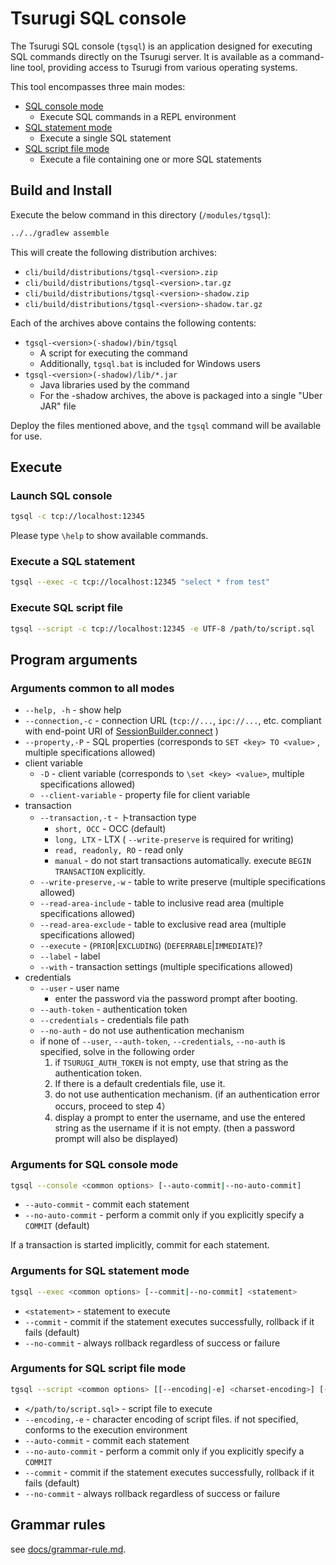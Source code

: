 # Tsurugi SQL console

The Tsurugi SQL console (`tgsql`) is an application designed for executing SQL commands directly on the Tsurugi server. It is available as a command-line tool, providing access to Tsurugi from various operating systems.

This tool encompasses three main modes:

* [SQL console mode](#launch-sql-console)
  * Execute SQL commands in a REPL environment
* [SQL statement mode](#execute-a-sql-statement)
  * Execute a single SQL statement
* [SQL script file mode](#execute-sql-script-file)
  * Execute a file containing one or more SQL statements

## Build and Install

Execute the below command in this directory (`/modules/tgsql`):

```sh
../../gradlew assemble
```

This will create the following distribution archives:

* `cli/build/distributions/tgsql-<version>.zip`
* `cli/build/distributions/tgsql-<version>.tar.gz`
* `cli/build/distributions/tgsql-<version>-shadow.zip`
* `cli/build/distributions/tgsql-<version>-shadow.tar.gz`

Each of the archives above contains the following contents:

* `tgsql-<version>(-shadow)/bin/tgsql`
  * A script for executing the command
  * Additionally, `tgsql.bat` is included for Windows users
* `tgsql-<version>(-shadow)/lib/*.jar`
  * Java libraries used by the command
  * For the -shadow archives, the above is packaged into a single "Uber JAR" file

Deploy the files mentioned above, and the `tgsql` command will be available for use.

## Execute

### Launch SQL console

```sh
tgsql -c tcp://localhost:12345
```

Please type `\help` to show available commands.

### Execute a SQL statement

```sh
tgsql --exec -c tcp://localhost:12345 "select * from test"
```

### Execute SQL script file

```sh
tgsql --script -c tcp://localhost:12345 -e UTF-8 /path/to/script.sql
```

## Program arguments

### Arguments common to all modes

* `--help, -h` - show help
* `--connection,-c` - connection URL (`tcp://...`, `ipc://...`, etc. compliant with end-point URI of [SessionBuilder.connect](https://github.com/project-tsurugi/tsubakuro/blob/98fa342082af04cf927b875b9d898dd7961f575e/modules/session/src/main/java/com/nautilus_technologies/tsubakuro/low/common/SessionBuilder.java#L35-L45) )
* `--property,-P` - SQL properties (corresponds to `SET <key> TO <value>` , multiple specifications allowed)
* client variable
  * `-D` - client variable (corresponds to `\set <key> <value>`, multiple specifications allowed)
  * `--client-variable` - property file for client variable
* transaction
  * `--transaction,-t` - トtransaction type
    * `short, OCC` - OCC (default)
    * `long, LTX` - LTX ( `--write-preserve` is required for writing)
    * `read, readonly, RO` - read only
    * `manual` - do not start transactions automatically. execute `BEGIN TRANSACTION` explicitly.
  * `--write-preserve,-w` - table to write preserve (multiple specifications allowed)
  * `--read-area-include` - table to inclusive read area (multiple specifications allowed)
  * `--read-area-exclude` - table to exclusive read area (multiple specifications allowed)
  * `--execute` - (`PRIOR`|`EXCLUDING`) (`DEFERRABLE`|`IMMEDIATE`)?
  * `--label` - label
  * `--with` - transaction settings (multiple specifications allowed)
* credentials
  * `--user` - user name
    * enter the password via the password prompt after booting.
  * `--auth-token` - authentication token
  * `--credentials` - credentials file path
  * `--no-auth` - do not use authentication mechanism
  * if none of `--user`, `--auth-token`, `--credentials`, `--no-auth`  is specified, solve in the following order
    1. if `TSURUGI_AUTH_TOKEN` is not empty, use that string as the authentication token.
    2. If there is a default credentials file, use it.
    3. do not use authentication mechanism. (if an authentication error occurs, proceed to step 4）
    4. display a prompt to enter the username, and use the entered string as the username if it is not empty. (then a password prompt will also be displayed)

### Arguments for SQL console mode

```sh
tgsql --console <common options> [--auto-commit|--no-auto-commit]
```

* `--auto-commit` - commit each statement
* `--no-auto-commit` - perform a commit only if you explicitly specify a `COMMIT`  (default)

If a transaction is started implicitly, commit for each statement.

### Arguments for SQL statement mode

```sh
tgsql --exec <common options> [--commit|--no-commit] <statement>
```

* `<statement>` - statement to execute
* `--commit` - commit if the statement executes successfully, rollback if it fails (default)
* `--no-commit` - always rollback regardless of success or failure

### Arguments for SQL script file mode

```sh
tgsql --script <common options> [[--encoding|-e] <charset-encoding>] [--auto-commit|--no-auto-commit|--commit|--no-commit] </path/to/script.sql>
```

* `</path/to/script.sql>` - script file to execute
* `--encoding,-e` - character encoding of script files. if not specified, conforms to the execution environment
* `--auto-commit` - commit each statement
* `--no-auto-commit` - perform a commit only if you explicitly specify a `COMMIT` 
* `--commit` - commit if the statement executes successfully, rollback if it fails (default)
* `--no-commit` - always rollback regardless of success or failure

## Grammar rules

see [docs/grammar-rule.md](../../docs/grammar-rule.md).
